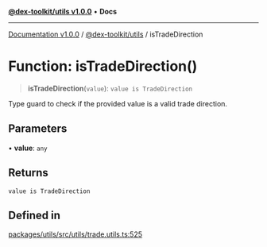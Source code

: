 [**@dex-toolkit/utils v1.0.0**](../README.md) • **Docs**

***

[Documentation v1.0.0](../../../packages.md) / [@dex-toolkit/utils](../README.md) / isTradeDirection

# Function: isTradeDirection()

> **isTradeDirection**(`value`): `value is TradeDirection`

Type guard to check if the provided value is a valid trade direction.

## Parameters

• **value**: `any`

## Returns

`value is TradeDirection`

## Defined in

[packages/utils/src/utils/trade.utils.ts:525](https://github.com/niZmosis/dex-toolkit/blob/3d8b41b44787b30fbea5de3ab4737662ffb61bc8/packages/utils/src/utils/trade.utils.ts#L525)
